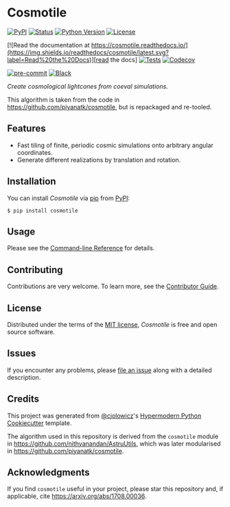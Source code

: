 # Cosmotile

[![PyPI](https://img.shields.io/pypi/v/cosmotile.svg)][pypi_]
[![Status](https://img.shields.io/pypi/status/cosmotile.svg)][status]
[![Python Version](https://img.shields.io/pypi/pyversions/cosmotile)][python version]
[![License](https://img.shields.io/pypi/l/cosmotile)][license]

[![Read the documentation at https://cosmotile.readthedocs.io/](https://img.shields.io/readthedocs/cosmotile/latest.svg?label=Read%20the%20Docs)][read the docs]
[![Tests](https://github.com/steven-murray/cosmotile/workflows/Tests/badge.svg)][tests]
[![Codecov](https://codecov.io/gh/steven-murray/cosmotile/branch/main/graph/badge.svg)][codecov]

[![pre-commit](https://img.shields.io/badge/pre--commit-enabled-brightgreen?logo=pre-commit&logoColor=white)][pre-commit]
[![Black](https://img.shields.io/badge/code%20style-black-000000.svg)][black]

[pypi_]: https://pypi.org/project/cosmotile/
[status]: https://pypi.org/project/cosmotile/
[python version]: https://pypi.org/project/cosmotile
[read the docs]: https://cosmotile.readthedocs.io/
[tests]: https://github.com/steven-murray/cosmotile/actions?workflow=Tests
[codecov]: https://app.codecov.io/gh/steven-murray/cosmotile
[pre-commit]: https://github.com/pre-commit/pre-commit
[black]: https://github.com/psf/black

_Create cosmological lightcones from coeval simulations._

This algorithm is taken from the code in https://github.com/piyanatk/cosmotile, but
is repackaged and re-tooled.

## Features

- Fast tiling of finite, periodic cosmic simulations onto arbitrary angular coordinates.
- Generate different realizations by translation and rotation.

## Installation

You can install _Cosmotile_ via [pip] from [PyPI]:

```console
$ pip install cosmotile
```

## Usage

Please see the [Command-line Reference] for details.

## Contributing

Contributions are very welcome.
To learn more, see the [Contributor Guide].

## License

Distributed under the terms of the [MIT license][license],
_Cosmotile_ is free and open source software.

## Issues

If you encounter any problems,
please [file an issue] along with a detailed description.

## Credits

This project was generated from [@cjolowicz]'s [Hypermodern Python Cookiecutter] template.

The algorithm used in this repository is derived from the `cosmotile` module in
https://github.com/nithyanandan/AstruUtils, which was later modularised in
https://github.com/piyanatk/cosmotile.

## Acknowledgments

If you find `cosmotile` useful in your project, please star this repository and, if
applicable, cite https://arxiv.org/abs/1708.00036.

[@cjolowicz]: https://github.com/cjolowicz
[pypi]: https://pypi.org/
[hypermodern python cookiecutter]: https://github.com/cjolowicz/cookiecutter-hypermodern-python
[file an issue]: https://github.com/steven-murray/cosmotile/issues
[pip]: https://pip.pypa.io/

<!-- github-only -->

[license]: https://github.com/steven-murray/cosmotile/blob/main/LICENSE
[contributor guide]: https://github.com/steven-murray/cosmotile/blob/main/CONTRIBUTING.md
[command-line reference]: https://cosmotile.readthedocs.io/en/latest/usage.html
